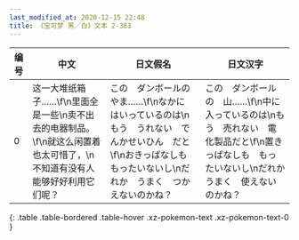```yaml
---
last_modified_at: 2020-12-15 22:48
title: 《宝可梦 黑／白》文本 2-383
---
```

| 编号 | 中文 | 日文假名 | 日文汉字 |
| ---- | ---- | ---- | --- |
| 0 | 这一大堆纸箱子……\f\n里面全是一些\n卖不出去的电器制品。\f\n就这么闲置着也太可惜了，\n不知道有没有人能够好好利用它们呢？ | この　ダンボールの　やま……\f\nなかに　はいっているのは\nもう　うれない　でんかせいひん　だと\f\nおきっぱなしも　もったいないし\nだれか　うまく　つかえないのかね？ | この　ダンボールの　山……\f\n中に　入っているのは\nもう　売れない　電化製品だと\f\n置きっぱなしも　もったいないし\nだれか　うまく　使えないのかね？ |
{: .table .table-bordered .table-hover .xz-pokemon-text .xz-pokemon-text-0 }